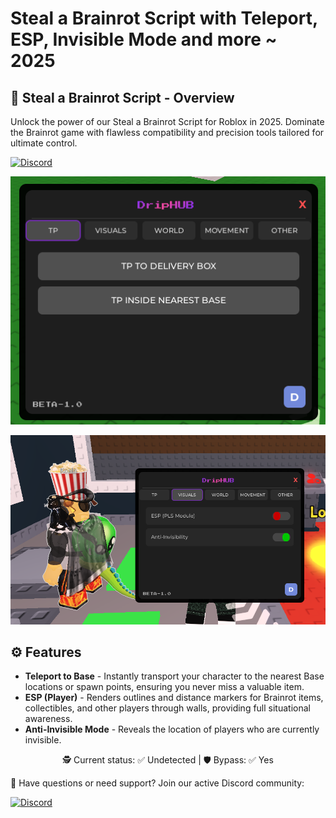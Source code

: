 # Steal a Brainrot Script with Teleport, ESP, Invisible Mode  and more ~ 2025

## 📜 Steal a Brainrot Script - Overview

Unlock the power of our Steal a Brainrot Script for Roblox in 2025. Dominate the Brainrot game with flawless compatibility and precision tools tailored for ultimate control.

[![Discord](https://img.shields.io/badge/Discord-Join-7289DA?logo=discord)](https://discord.gg/ekYurBcMnv)

<div align="center">

  ![](https://github.com/koalesanajlepsze/Steal-a-Brainrot-Script/blob/main/pic/1.png)

  ![](https://github.com/koalesanajlepsze/Steal-a-Brainrot-Script/blob/main/pic/2.png)

</div>

## ⚙ Features

* **Teleport to Base** - Instantly transport your character to the nearest Base locations or spawn points, ensuring you never miss a valuable item.
* **ESP (Player)** - Renders outlines and distance markers for Brainrot items, collectibles, and other players through walls, providing full situational awareness.
* **Anti-Invisible Mode** - Reveals the location of players who are currently invisible.

<div align="center">

🕵️ Current status: ✅ Undetected |️ 🛡 Bypass: ✅ Yes

</div>

💬 Have questions or need support? Join our active Discord community:

[![Discord](https://img.shields.io/badge/Discord-Join-7289DA?logo=discord)](https://discord.gg/ekYurBcMnv)

